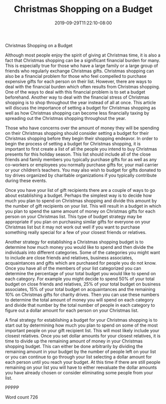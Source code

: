 ﻿---
title: "Christmas Shopping on a Budget"
date: 2019-09-29T11:22:10-08:00
description: "Christmas Shopping Tips for Web Success"
featured_image: "/images/Christmas Shopping.jpg"
tags: ["Christmas Shopping"]
---

Christmas Shopping on a Budget

Although most people enjoy the spirit of giving at Christmas time, it is also a fact that Christmas shopping can be a significant financial burden for many. This is especially true for those who have a large family or a large group of friends who regularly exchange Christmas gifts. Christmas shopping can also be a financial problem for those who feel compelled to purchase expensive gifts for each person on their list. However, there are ways to deal with the financial burden which often results from Christmas shopping. One of the ways to deal with this financial problem is to set a budget beforehand. Another way to deal with the financial stress of Christmas shopping is to shop throughout the year instead of all at once. This article will discuss the importance of setting a budget for Christmas shopping as well as how Christmas shopping can become less financially taxing by spreading out the Christmas shopping throughout the year.

Those who have concerns over the amount of money they will be spending on their Christmas shopping should consider setting a budget for their Christmas shopping before they begin their shopping endeavor. In order to begin the process of setting a budget for Christmas shopping, it is important to first create a list of all the people you intend to buy Christmas presents for this holiday season. This list should include all of the close friends and family members you typically purchase gifts for as well as any co-workers or employees you normally purchase gifts for, your mail carrier or your children’s teachers. You may also wish to budget for gifts donated to toy drives organized by charitable organizations if you typically contribute during these events.

Once you have your list of gift recipients there are a couple of ways to go about establishing a budget. Perhaps the simplest way is to decide how much you plan to spend on Christmas shopping and divide this amount by the number of gift recipients on your list. This will result in a budget in which you plan to spend the same amount of money on Christmas gifts for each person on your Christmas list. This type of budget strategy may be appropriate if you plan on purchasing similar gifts for everyone on your Christmas list but it may not work out well if you want to purchase something really special for a few of your closest friends or relatives.

Another strategy for establishing a Christmas shopping budget is to determine how much money you would like to spend and then divide the individuals into different categories. Some of the categories you might want to include are close friends and relatives, business associates, acquaintances and gifts which are purchased for people you do not know. Once you have all of the members of your list categorized you can determine the percentage of your total budget you would like to spend on each category. For example you might decide to spend 50% of your total budget on close friends and relatives, 25% of your total budget on business associates, 15% of your total budget on acquaintances and the remaining 10% on Christmas gifts for charity drives. Then you can use these numbers to determine the total amount of money you will spend on each category and divide that number by the total number of people in each category to figure out a dollar amount for each person on your Christmas list.

A final strategy for establishing a budget for your Christmas shopping is to start out by determining how much you plan to spend on some of the most important people on your gift recipient list. This will most likely include your closest relatives. Once you set dollar amounts for your closest relatives, it is time to divide up the remaining amount of money in your Christmas shopping budget. This can either be done arbitrarily by dividing the remaining amount in your budget by the number of people left on your list or you can continue to go through your list selecting a dollar amount for each person until you reach your budget. At this time if there are still people remaining on your list you will have to either reevaluate the dollar amounts you have already chosen or consider eliminating some people from your list. 

PPPPP

Word count 726




